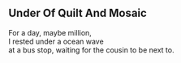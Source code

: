 Under Of Quilt And Mosaic
-------------------------
For a day, maybe million,  
I rested under a ocean wave  
at a bus stop, waiting for the cousin to be next to.  

